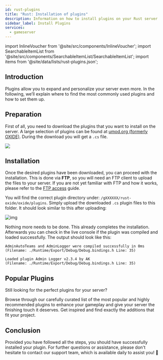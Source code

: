 ```yaml
---
id: rust-plugins
title: "Rust: Installation of plugins"
description: Information on how to install plugins on your Rust server from ZAP-Hosting - ZAP-Hosting.com documentation
sidebar_label: Install Plugins 
services:
  - gameserver
---
```


import InlineVoucher from '@site/src/components/InlineVoucher';
import SearchableItemList from '@site/src/components/SearchableItemList/SearchableItemList';
import items from '@site/data/lists/rust-plugins.json';

## Introduction

Plugins allow you to expand and personalize your server even more. In the following, we’ll explain where to find the most commonly used plugins and how to set them up.

<InlineVoucher />


## Preparation

First of all, you need to download the plugins that you want to install on the server. A large selection of plugins can be found at [umod.org (formerly OXIDE)](https://umod.org/plugins). During the download you will get a `.cs` file.  

![](https://screensaver01.zap-hosting.com/index.php/s/BrQxNHwZqdpNGsp/preview)



## Installation

Once the desired plugins have been downloaded, you can proceed with the installation. This is done via **FTP**, so you will need an FTP client to upload the files to your server. If you are not yet familiar with FTP and how it works, please refer to the [FTP access](gameserver-ftpaccess.md) guide.

You will find the correct plugin directory under: `/gXXXXXX/rust-oxide/oxide/plugins`. Simply upload the downloaded `.cs` plugin files to this folder. It should look similar to this after uploading:  


![img](https://screensaver01.zap-hosting.com/index.php/s/eE5gdLg4Na5nCKM/preview)

Nothing more needs to be done. This already completes the installation. Afterwards you can check in the live console if the plugin was compiled and loaded successfully. The output should look like this:

```
AdminAutoTeams and AdminLogger were compiled successfully in 0ms
(Filename: ./Runtime/Export/Debug/Debug.bindings.h Line: 35)

Loaded plugin Admin Logger v2.3.4 by AK
(Filename: ./Runtime/Export/Debug/Debug.bindings.h Line: 35)
```



## Popular Plugins

Still looking for the perfect plugins for your server?

 Browse through our carefully curated list of the most popular and highly recommended plugins to enhance your gameplay and give your server the finishing touch it deserves. Get inspired and find exactly the additions that fit your project.

<SearchableItemList items={items} />


## Conclusion

Provided you have followed all the steps, you should have successfully installed your plugin.  For further questions or assistance, please don't hesitate to contact our support team, which is available daily to assist you! 🙂